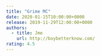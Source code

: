 ```yaml
---
title: "Grime MC"
date: 2020-01-15T10:00:00+0000
release: 2019-11-29T12:00:00+0000
authors:
  - title: Jme
    url: http://boybetterknow.com/
rating: 4.5
---
```

